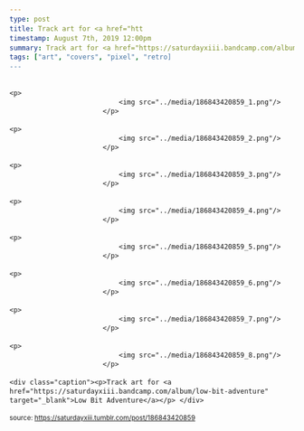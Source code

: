 ```yaml
---
type: post
title: Track art for <a href="htt
timestamp: August 7th, 2019 12:00pm
summary: Track art for <a href="https://saturdayxiii.bandcamp.com/album/low-bit-adventure" target="_blank">Low Bit Adventure</a></p> 
tags: ["art", "covers", "pixel", "retro]
---
```


                
                
                
                                                                                       <p>
                               <img src="../media/186843420859_1.png"/>
                           </p>
                                                                                                                           <p>
                               <img src="../media/186843420859_2.png"/>
                           </p>
                                                                                                                           <p>
                               <img src="../media/186843420859_3.png"/>
                           </p>
                                                                                                                           <p>
                               <img src="../media/186843420859_4.png"/>
                           </p>
                                                                                                                           <p>
                               <img src="../media/186843420859_5.png"/>
                           </p>
                                                                                                                           <p>
                               <img src="../media/186843420859_6.png"/>
                           </p>
                                                                                                                           <p>
                               <img src="../media/186843420859_7.png"/>
                           </p>
                                                                                                                           <p>
                               <img src="../media/186843420859_8.png"/>
                           </p>
                                                                                                                      <div class="caption"><p>Track art for <a href="https://saturdayxiii.bandcamp.com/album/low-bit-adventure" target="_blank">Low Bit Adventure</a></p> </div>
                                    
                
                
                
                
                                
<small>source: https://saturdayxiii.tumblr.com/post/186843420859</small>